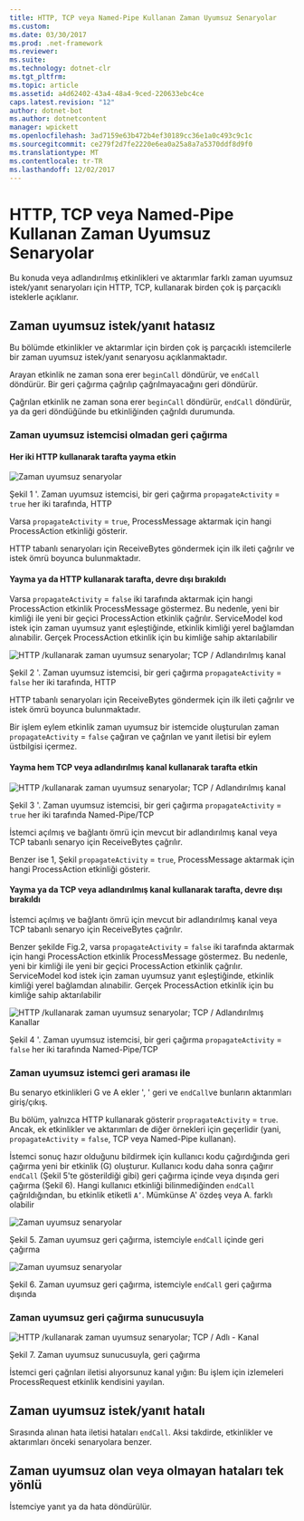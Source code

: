 ```yaml
---
title: HTTP, TCP veya Named-Pipe Kullanan Zaman Uyumsuz Senaryolar
ms.custom: 
ms.date: 03/30/2017
ms.prod: .net-framework
ms.reviewer: 
ms.suite: 
ms.technology: dotnet-clr
ms.tgt_pltfrm: 
ms.topic: article
ms.assetid: a4d62402-43a4-48a4-9ced-220633ebc4ce
caps.latest.revision: "12"
author: dotnet-bot
ms.author: dotnetcontent
manager: wpickett
ms.openlocfilehash: 3ad7159e63b472b4ef30189cc36e1a0c493c9c1c
ms.sourcegitcommit: ce279f2d7fe2220e6ea0a25a8a7a5370ddf8d9f0
ms.translationtype: MT
ms.contentlocale: tr-TR
ms.lasthandoff: 12/02/2017
---
```

# <a name="asynchronous-scenarios-using-http-tcp-or-named-pipe"></a>HTTP, TCP veya Named-Pipe Kullanan Zaman Uyumsuz Senaryolar
Bu konuda veya adlandırılmış etkinlikleri ve aktarımlar farklı zaman uyumsuz istek/yanıt senaryoları için HTTP, TCP, kullanarak birden çok iş parçacıklı isteklerle açıklanır.  
  
## <a name="asynchronous-requestreply-without-errors"></a>Zaman uyumsuz istek/yanıt hatasız  
 Bu bölümde etkinlikler ve aktarımlar için birden çok iş parçacıklı istemcilerle bir zaman uyumsuz istek/yanıt senaryosu açıklanmaktadır.  
  
 Arayan etkinlik ne zaman sona erer `beginCall` döndürür, ve `endCall` döndürür. Bir geri çağırma çağrılıp çağrılmayacağını geri döndürür.  
  
 Çağrılan etkinlik ne zaman sona erer `beginCall` döndürür, `endCall` döndürür, ya da geri döndüğünde bu etkinliğinden çağrıldı durumunda.  
  
### <a name="asynchronous-client-without-callback"></a>Zaman uyumsuz istemcisi olmadan geri çağırma  
  
#### <a name="propagation-is-enabled-on-both-sides-using-http"></a>Her iki HTTP kullanarak tarafta yayma etkin  
 ![Zaman uyumsuz senaryolar](../../../../../docs/framework/wcf/diagnostics/tracing/media/asyn1.gif "Asyn1")  
  
 Şekil 1 '. Zaman uyumsuz istemcisi, bir geri çağırma `propagateActivity` = `true` her iki tarafında, HTTP  
  
 Varsa `propagateActivity` = `true`, ProcessMessage aktarmak için hangi ProcessAction etkinliği gösterir.  
  
 HTTP tabanlı senaryoları için ReceiveBytes göndermek için ilk ileti çağrılır ve istek ömrü boyunca bulunmaktadır.  
  
#### <a name="propagation-is-disabled-on-either-sides-using-http"></a>Yayma ya da HTTP kullanarak tarafta, devre dışı bırakıldı  
 Varsa `propagateActivity` = `false` iki tarafında aktarmak için hangi ProcessAction etkinlik ProcessMessage göstermez. Bu nedenle, yeni bir kimliği ile yeni bir geçici ProcessAction etkinlik çağrılır. ServiceModel kod istek için zaman uyumsuz yanıt eşleştiğinde, etkinlik kimliği yerel bağlamdan alınabilir. Gerçek ProcessAction etkinlik için bu kimliğe sahip aktarılabilir  
  
 ![HTTP &#47;kullanarak zaman uyumsuz senaryolar; TCP &#47; Adlandırılmış kanal](../../../../../docs/framework/wcf/diagnostics/tracing/media/async2.gif "Async2")  
  
 Şekil 2 '. Zaman uyumsuz istemcisi, bir geri çağırma `propagateActivity` = `false` her iki tarafında, HTTP  
  
 HTTP tabanlı senaryoları için ReceiveBytes göndermek için ilk ileti çağrılır ve istek ömrü boyunca bulunmaktadır.  
  
 Bir işlem eylem etkinlik zaman uyumsuz bir istemcide oluşturulan zaman `propagateActivity` = `false` çağıran ve çağrılan ve yanıt iletisi bir eylem üstbilgisi içermez.  
  
#### <a name="propagation-is-enabled-on-both-sides-using-tcp-or-named-pipe"></a>Yayma hem TCP veya adlandırılmış kanal kullanarak tarafta etkin  
 ![HTTP &#47;kullanarak zaman uyumsuz senaryolar; TCP &#47; Adlandırılmış kanal](../../../../../docs/framework/wcf/diagnostics/tracing/media/async3.gif "Async3")  
  
 Şekil 3 '. Zaman uyumsuz istemcisi, bir geri çağırma `propagateActivity` = `true` her iki tarafında Named-Pipe/TCP  
  
 İstemci açılmış ve bağlantı ömrü için mevcut bir adlandırılmış kanal veya TCP tabanlı senaryo için ReceiveBytes çağrılır.  
  
 Benzer ise 1, Şekil `propagateActivity` = `true`, ProcessMessage aktarmak için hangi ProcessAction etkinliği gösterir.  
  
#### <a name="propagation-is-disabled-on-either-sides-using-tcp-or-named-pipe"></a>Yayma ya da TCP veya adlandırılmış kanal kullanarak tarafta, devre dışı bırakıldı  
 İstemci açılmış ve bağlantı ömrü için mevcut bir adlandırılmış kanal veya TCP tabanlı senaryo için ReceiveBytes çağrılır.  
  
 Benzer şekilde Fig.2, varsa `propagateActivity` = `false` iki tarafında aktarmak için hangi ProcessAction etkinlik ProcessMessage göstermez. Bu nedenle, yeni bir kimliği ile yeni bir geçici ProcessAction etkinlik çağrılır. ServiceModel kod istek için zaman uyumsuz yanıt eşleştiğinde, etkinlik kimliği yerel bağlamdan alınabilir. Gerçek ProcessAction etkinlik için bu kimliğe sahip aktarılabilir  
  
 ![HTTP &#47;kullanarak zaman uyumsuz senaryolar; TCP &#47; Adlandırılmış Kanallar](../../../../../docs/framework/wcf/diagnostics/tracing/media/async4.gif "Async4")  
  
 Şekil 4 '. Zaman uyumsuz istemcisi, bir geri çağırma `propagateActivity` = `false` her iki tarafında Named-Pipe/TCP  
  
### <a name="asynchronous-client-with-callback"></a>Zaman uyumsuz istemci geri araması ile  
 Bu senaryo etkinlikleri G ve A ekler ', ' geri ve `endCall`ve bunların aktarımları giriş/çıkış.  
  
 Bu bölüm, yalnızca HTTP kullanarak gösterir `propragateActivity` = `true`. Ancak, ek etkinlikler ve aktarımları de diğer örnekleri için geçerlidir (yani, `propagateActivity` = `false`, TCP veya Named-Pipe kullanan).  
  
 İstemci sonuç hazır olduğunu bildirmek için kullanıcı kodu çağırdığında geri çağırma yeni bir etkinlik (G) oluşturur. Kullanıcı kodu daha sonra çağırır `endCall` (Şekil 5'te gösterildiği gibi) geri çağırma içinde veya dışında geri çağırma (Şekil 6). Hangi kullanıcı etkinliği bilinmediğinden `endCall` çağrıldığından, bu etkinlik etiketli `A’`. Mümkünse A' özdeş veya A. farklı olabilir  
  
 ![Zaman uyumsuz senaryolar](../../../../../docs/framework/wcf/diagnostics/tracing/media/asynccallback1.gif "AsyncCallback1")  
  
 Şekil 5. Zaman uyumsuz geri çağırma, istemciyle `endCall` içinde geri çağırma  
  
 ![Zaman uyumsuz senaryolar](../../../../../docs/framework/wcf/diagnostics/tracing/media/asynccallback2.gif "AsyncCallback2")  
  
 Şekil 6. Zaman uyumsuz geri çağırma, istemciyle `endCall` geri çağırma dışında  
  
### <a name="asynchronous-server-with-callback"></a>Zaman uyumsuz geri çağırma sunucusuyla  
 ![HTTP &#47;kullanarak zaman uyumsuz senaryolar; TCP &#47; Adlı &#45; Kanal](../../../../../docs/framework/wcf/diagnostics/tracing/media/aynchserver.gif "AynchServer")  
  
 Şekil 7. Zaman uyumsuz sunucusuyla, geri çağırma  
  
 İstemci geri çağrıları iletisi alıyorsunuz kanal yığın: Bu işlem için izlemeleri ProcessRequest etkinlik kendisini yayılan.  
  
## <a name="asynchronous-requestreply-with-errors"></a>Zaman uyumsuz istek/yanıt hatalı  
 Sırasında alınan hata iletisi hataları `endCall`. Aksi takdirde, etkinlikler ve aktarımları önceki senaryolara benzer.  
  
## <a name="asynchronous-one-way-with-or-without-errors"></a>Zaman uyumsuz olan veya olmayan hataları tek yönlü  
 İstemciye yanıt ya da hata döndürülür.
